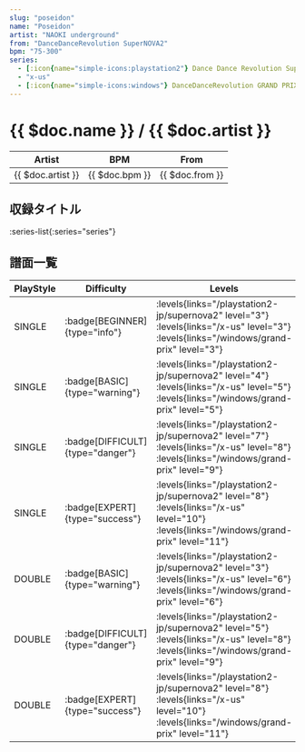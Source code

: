 ```yaml
---
slug: "poseidon"
name: "Poseidon"
artist: "NAOKI underground"
from: "DanceDanceRevolution SuperNOVA2"
bpm: "75-300"
series:
  - [:icon{name="simple-icons:playstation2"} Dance Dance Revolution SuperNOVA2 :icon{name="flag:jp-4x3"}](/playstation2-jp/supernova2)
  - "x-us"
  - [:icon{name="simple-icons:windows"} DanceDanceRevolution GRAND PRIX (グランプリプレー)](/windows/grand-prix)
---
```


# {{ $doc.name }} / {{ $doc.artist }}

|Artist|BPM|From|
|------|---|----|
|{{ $doc.artist }}|{{ $doc.bpm }}|{{ $doc.from }}|

## 収録タイトル

:series-list{:series="series"}

## 譜面一覧

|PlayStyle|Difficulty|Levels|Notes|Movie|
|---------|----------|------|-----|-----|
|SINGLE| :badge[BEGINNER]{type="info"}| :levels{links="/playstation2-jp/supernova2" level="3"} :levels{links="/x-us" level="3"}  :levels{links="/windows/grand-prix" level="3"}|87/0||
|SINGLE| :badge[BASIC]{type="warning"}| :levels{links="/playstation2-jp/supernova2" level="4"} :levels{links="/x-us" level="5"}  :levels{links="/windows/grand-prix" level="5"}|128/5||
|SINGLE| :badge[DIFFICULT]{type="danger"}| :levels{links="/playstation2-jp/supernova2" level="7"} :levels{links="/x-us" level="8"}  :levels{links="/windows/grand-prix" level="9"}|225/1||
|SINGLE| :badge[EXPERT]{type="success"}| :levels{links="/playstation2-jp/supernova2" level="8"} :levels{links="/x-us" level="10"}  :levels{links="/windows/grand-prix" level="11"}|298/7||
|DOUBLE| :badge[BASIC]{type="warning"}| :levels{links="/playstation2-jp/supernova2" level="3"} :levels{links="/x-us" level="6"}  :levels{links="/windows/grand-prix" level="6"}|161/1||
|DOUBLE| :badge[DIFFICULT]{type="danger"}| :levels{links="/playstation2-jp/supernova2" level="5"} :levels{links="/x-us" level="8"}  :levels{links="/windows/grand-prix" level="9"}|228/1||
|DOUBLE| :badge[EXPERT]{type="success"}| :levels{links="/playstation2-jp/supernova2" level="8"} :levels{links="/x-us" level="10"}  :levels{links="/windows/grand-prix" level="11"}|276/3||
